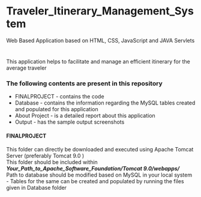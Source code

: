 # Traveler_Itinerary_Management_System
Web Based Application based on HTML, CSS, JavaScript and JAVA Servlets
#
This application helps to facilitate and manage an efficient itinerary for the average traveler
### The following contents are present in this repository 
* FINALPROJECT - contains the code
* Database - contains the information regarding the MySQL tables created and populated for this application
* About Project - is a detailed report about this application
* Output - has the sample output screenshots
#### FINALPROJECT
This folder can directly be downloaded and executed using Apache Tomcat Server (preferably Tomcat 9.0 ) <br>
This folder should be included within __*Your_Path_to_Apache_Software_Foundation/Tomcat 9.0/webapps/*__ <br>
Path to database should be modified based on MySQL in your local system - Tables for the same can be created and populated by running the files given in Database folder
